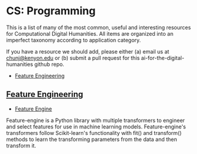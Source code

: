 # CS: Programming

This is a list of many of the most common, useful and interesting resources for Computational Digital Humanities. All items are organized into an imperfect taxonomy according to application category.

If you have a resource we should add, please either (a) email us at chunj@kenyon.edu or (b) submit a pull request for this ai-for-the-digital-humanities github repo.


* [Feature Engineering](#feature_engineering)
## <a href="feature_engineering">Feature Engineering</a>
* [Feature Engine](https://github.com/feature-engine/feature_engines)

Feature-engine is a Python library with multiple transformers to engineer and select features for use in machine learning models. Feature-engine's transformers follow Scikit-learn's functionality with fit() and transform() methods to learn the transforming parameters from the data and then transform it.
